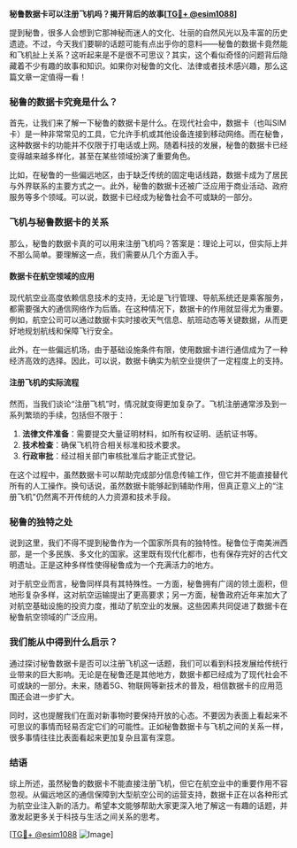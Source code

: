**秘鲁数据卡可以注册飞机吗？揭开背后的故事[[TG💪+ @esim1088](https://t.me/s/esim1088)]**

提到秘鲁，很多人会想到它那神秘而迷人的文化、壮丽的自然风光以及丰富的历史遗迹。不过，今天我们要聊的话题可能有点出乎你的意料——秘鲁的数据卡竟然能和飞机扯上关系？这听起来是不是很不可思议？其实，这个看似奇怪的问题背后隐藏着不少有趣的故事和知识。如果你对秘鲁的文化、法律或者技术感兴趣，那么这篇文章一定值得一看！

### 秘鲁的数据卡究竟是什么？

首先，让我们来了解一下秘鲁的数据卡是什么。在现代社会中，数据卡（也叫SIM卡）是一种非常常见的工具，它允许手机或其他设备连接到移动网络。而在秘鲁，这种数据卡的功能并不仅限于打电话或上网。随着科技的发展，秘鲁的数据卡已经变得越来越多样化，甚至在某些领域扮演了重要角色。

比如，在秘鲁的一些偏远地区，由于缺乏传统的固定电话线路，数据卡成为了居民与外界联系的主要方式之一。此外，秘鲁的数据卡还被广泛应用于商业活动、政府服务等多个领域。可以说，数据卡已经成为秘鲁社会不可或缺的一部分。

### 飞机与秘鲁数据卡的关系

那么，秘鲁的数据卡真的可以用来注册飞机吗？答案是：理论上可以，但实际上并不那么简单。要理解这一点，我们需要从几个方面入手。

#### 数据卡在航空领域的应用

现代航空业高度依赖信息技术的支持，无论是飞行管理、导航系统还是乘客服务，都需要强大的通信网络作为后盾。在这种情况下，数据卡的作用就显得尤为重要。例如，航空公司可以通过数据卡实时接收天气信息、航班动态等关键数据，从而更好地规划航线和保障飞行安全。

此外，在一些偏远机场，由于基础设施条件有限，使用数据卡进行通信成为了一种经济高效的选择。因此，可以说，数据卡确实为航空业提供了一定程度上的支持。

#### 注册飞机的实际流程

然而，当我们谈论“注册飞机”时，情况就变得更加复杂了。飞机注册通常涉及到一系列繁琐的手续，包括但不限于：

1. **法律文件准备**：需要提交大量证明材料，如所有权证明、适航证书等。
2. **技术检查**：确保飞机符合相关标准和技术要求。
3. **行政审批**：经过相关部门审核批准后才能正式登记。

在这个过程中，虽然数据卡可以帮助完成部分信息传输工作，但它并不能直接替代所有的人工操作。换句话说，虽然数据卡能够起到辅助作用，但真正意义上的“注册飞机”仍然离不开传统的人力资源和技术手段。

### 秘鲁的独特之处

说到这里，我们不得不提到秘鲁作为一个国家所具有的独特性。秘鲁位于南美洲西部，是一个多民族、多文化的国家。这里既有现代化都市，也有保存完好的古代文明遗址。正是这种多样性使得秘鲁成为一个充满活力的地方。

对于航空业而言，秘鲁同样具有其特殊性。一方面，秘鲁拥有广阔的领土面积，但地形复杂多样，这对航空运输提出了更高要求；另一方面，秘鲁政府近年来加大了对航空基础设施的投资力度，推动了航空业的发展。这些因素共同促进了数据卡在秘鲁航空领域的广泛应用。

### 我们能从中得到什么启示？

通过探讨秘鲁数据卡是否可以注册飞机这一话题，我们可以看到科技发展给传统行业带来的巨大影响。无论是在秘鲁还是其他地方，数据卡都已经成为了现代社会不可或缺的一部分。未来，随着5G、物联网等新技术的普及，相信数据卡的应用范围还会进一步扩大。

同时，这也提醒我们在面对新事物时要保持开放的心态。不要因为表面上看起来不可思议的事情而轻易否定它们的可能性。正如秘鲁数据卡与飞机之间的关系一样，很多事情往往比表面看起来更加复杂且富有深意。

### 结语

综上所述，虽然秘鲁的数据卡不能直接注册飞机，但它在航空业中的重要作用不容忽视。从偏远地区的通信保障到大型航空公司的运营支持，数据卡正在以各种形式为航空业注入新的活力。希望本文能够帮助大家更深入地了解这一有趣的话题，并激发起更多关于科技与生活之间关系的思考。

[[TG💪+ @esim1088](https://t.me/s/esim1088) ![Image](https://i.postimg.cc/4NQfJmqS/Snipaste-2025-05-13-00-14-12.png)]